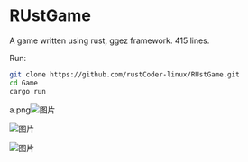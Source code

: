 # RUstGame
A game written using rust, ggez framework.
415 lines.

Run:
```bash
git clone https://github.com/rustCoder-linux/RUstGame.git
cd Game
cargo run
```

a.png![图片](https://user-images.githubusercontent.com/94203051/160309698-873be7e8-6d56-4368-ab36-b41ee2b5b8f2.png)

![图片](https://user-images.githubusercontent.com/94203051/160309753-bafbd14d-6c10-4e69-8b80-8dbb510aaed0.png)

![图片](https://user-images.githubusercontent.com/94203051/160309784-843759fe-a19e-4125-83fd-0f0953fbdd9a.png)
